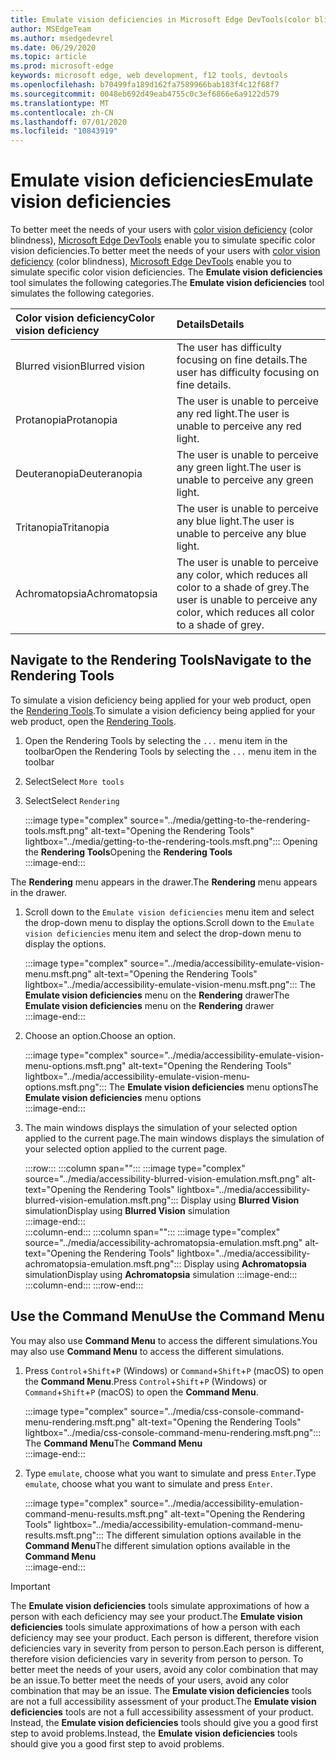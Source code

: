 ```yaml
---
title: Emulate vision deficiencies in Microsoft Edge DevTools(color blindness)
author: MSEdgeTeam
ms.author: msedgedevrel
ms.date: 06/29/2020
ms.topic: article
ms.prod: microsoft-edge
keywords: microsoft edge, web development, f12 tools, devtools
ms.openlocfilehash: b70499fa189d162fa7589966bab183f4c12f68f7
ms.sourcegitcommit: 0048eb692d49eab4755c0c3ef6866e6a9122d579
ms.translationtype: MT
ms.contentlocale: zh-CN
ms.lasthandoff: 07/01/2020
ms.locfileid: "10843919"
---
```

# <span data-ttu-id="0a5e7-103">Emulate vision deficiencies</span><span class="sxs-lookup"><span data-stu-id="0a5e7-103">Emulate vision deficiencies</span></span>

<span data-ttu-id="0a5e7-104">To better meet the needs of your users with [color vision deficiency][ColorblindawarenessMain] \(color blindness\), [Microsoft Edge DevTools][MicrosoftEdgeDevTools] enable you to simulate specific color vision deficiencies.</span><span class="sxs-lookup"><span data-stu-id="0a5e7-104">To better meet the needs of your users with [color vision deficiency][ColorblindawarenessMain] \(color blindness\), [Microsoft Edge DevTools][MicrosoftEdgeDevTools] enable you to simulate specific color vision deficiencies.</span></span>  <span data-ttu-id="0a5e7-105">The **Emulate vision deficiencies** tool simulates the following categories.</span><span class="sxs-lookup"><span data-stu-id="0a5e7-105">The **Emulate vision deficiencies** tool simulates the following categories.</span></span>  

| <span data-ttu-id="0a5e7-106">Color vision deficiency</span><span class="sxs-lookup"><span data-stu-id="0a5e7-106">Color vision deficiency</span></span> | <span data-ttu-id="0a5e7-107">Details</span><span class="sxs-lookup"><span data-stu-id="0a5e7-107">Details</span></span> |  
|:--- |:--- |  
| <span data-ttu-id="0a5e7-108">Blurred vision</span><span class="sxs-lookup"><span data-stu-id="0a5e7-108">Blurred vision</span></span> | <span data-ttu-id="0a5e7-109">The user has difficulty focusing on fine details.</span><span class="sxs-lookup"><span data-stu-id="0a5e7-109">The user has difficulty focusing on fine details.</span></span> |   
| <span data-ttu-id="0a5e7-110">Protanopia</span><span class="sxs-lookup"><span data-stu-id="0a5e7-110">Protanopia</span></span> | <span data-ttu-id="0a5e7-111">The user is unable to perceive any red light.</span><span class="sxs-lookup"><span data-stu-id="0a5e7-111">The user is unable to perceive any red light.</span></span> |  
| <span data-ttu-id="0a5e7-112">Deuteranopia</span><span class="sxs-lookup"><span data-stu-id="0a5e7-112">Deuteranopia</span></span> | <span data-ttu-id="0a5e7-113">The user is unable to perceive any green light.</span><span class="sxs-lookup"><span data-stu-id="0a5e7-113">The user is unable to perceive any green light.</span></span> |  
| <span data-ttu-id="0a5e7-114">Tritanopia</span><span class="sxs-lookup"><span data-stu-id="0a5e7-114">Tritanopia</span></span> | <span data-ttu-id="0a5e7-115">The user is unable to perceive any blue light.</span><span class="sxs-lookup"><span data-stu-id="0a5e7-115">The user is unable to perceive any blue light.</span></span> |  
| <span data-ttu-id="0a5e7-116">Achromatopsia</span><span class="sxs-lookup"><span data-stu-id="0a5e7-116">Achromatopsia</span></span> | <span data-ttu-id="0a5e7-117">The user is unable to perceive any color, which reduces all color to a shade of grey.</span><span class="sxs-lookup"><span data-stu-id="0a5e7-117">The user is unable to perceive any color, which reduces all color to a shade of grey.</span></span> |  

## <span data-ttu-id="0a5e7-118">Navigate to the Rendering Tools</span><span class="sxs-lookup"><span data-stu-id="0a5e7-118">Navigate to the Rendering Tools</span></span>  

<span data-ttu-id="0a5e7-119">To simulate a vision deficiency being applied for your web product, open the [Rendering Tools][RenderingTools].</span><span class="sxs-lookup"><span data-stu-id="0a5e7-119">To simulate a vision deficiency being applied for your web product, open the [Rendering Tools][RenderingTools].</span></span>  

1.  <span data-ttu-id="0a5e7-120">Open the Rendering Tools by selecting the `...` menu item in the toolbar</span><span class="sxs-lookup"><span data-stu-id="0a5e7-120">Open the Rendering Tools by selecting the `...` menu item in the toolbar</span></span>  
1.  <span data-ttu-id="0a5e7-121">Select</span><span class="sxs-lookup"><span data-stu-id="0a5e7-121">Select</span></span> `More tools`  
1.  <span data-ttu-id="0a5e7-122">Select</span><span class="sxs-lookup"><span data-stu-id="0a5e7-122">Select</span></span> `Rendering`  
    
    :::image type="complex" source="../media/getting-to-the-rendering-tools.msft.png" alt-text="Opening the Rendering Tools" lightbox="../media/getting-to-the-rendering-tools.msft.png":::
       <span data-ttu-id="0a5e7-124">Opening the **Rendering Tools**</span><span class="sxs-lookup"><span data-stu-id="0a5e7-124">Opening the **Rendering Tools**</span></span>  
    :::image-end:::  

<span data-ttu-id="0a5e7-125">The **Rendering** menu appears in the drawer.</span><span class="sxs-lookup"><span data-stu-id="0a5e7-125">The **Rendering** menu appears in the drawer.</span></span>  

1.  <span data-ttu-id="0a5e7-126">Scroll down to the `Emulate vision deficiencies` menu item and select the drop-down menu to display the options.</span><span class="sxs-lookup"><span data-stu-id="0a5e7-126">Scroll down to the `Emulate vision deficiencies` menu item and select the drop-down menu to display the options.</span></span>  
    
    :::image type="complex" source="../media/accessibility-emulate-vision-menu.msft.png" alt-text="Opening the Rendering Tools" lightbox="../media/accessibility-emulate-vision-menu.msft.png":::
       <span data-ttu-id="0a5e7-128">The **Emulate vision deficiencies** menu on the **Rendering** drawer</span><span class="sxs-lookup"><span data-stu-id="0a5e7-128">The **Emulate vision deficiencies** menu on the **Rendering** drawer</span></span>  
    :::image-end:::  
    
1.  <span data-ttu-id="0a5e7-129">Choose an option.</span><span class="sxs-lookup"><span data-stu-id="0a5e7-129">Choose an option.</span></span>  
    
    :::image type="complex" source="../media/accessibility-emulate-vision-menu-options.msft.png" alt-text="Opening the Rendering Tools" lightbox="../media/accessibility-emulate-vision-menu-options.msft.png":::
       <span data-ttu-id="0a5e7-131">The **Emulate vision deficiencies** menu options</span><span class="sxs-lookup"><span data-stu-id="0a5e7-131">The **Emulate vision deficiencies** menu options</span></span>  
    :::image-end:::  
    
1.  <span data-ttu-id="0a5e7-132">The main windows displays the simulation of your selected option applied to the current page.</span><span class="sxs-lookup"><span data-stu-id="0a5e7-132">The main windows displays the simulation of your selected option applied to the current page.</span></span>  
    
    :::row:::
       :::column span="":::
          :::image type="complex" source="../media/accessibility-blurred-vision-emulation.msft.png" alt-text="Opening the Rendering Tools" lightbox="../media/accessibility-blurred-vision-emulation.msft.png":::
             <span data-ttu-id="0a5e7-134">Display using **Blurred Vision** simulation</span><span class="sxs-lookup"><span data-stu-id="0a5e7-134">Display using **Blurred Vision** simulation</span></span>  
          :::image-end:::  
       :::column-end:::
       :::column span="":::
          :::image type="complex" source="../media/accessibility-achromatopsia-emulation.msft.png" alt-text="Opening the Rendering Tools" lightbox="../media/accessibility-achromatopsia-emulation.msft.png":::
             <span data-ttu-id="0a5e7-136">Display using **Achromatopsia** simulation</span><span class="sxs-lookup"><span data-stu-id="0a5e7-136">Display using **Achromatopsia** simulation</span></span> :::image-end:::  
       :::column-end:::
    :::row-end:::
    
## <span data-ttu-id="0a5e7-137">Use the Command Menu</span><span class="sxs-lookup"><span data-stu-id="0a5e7-137">Use the Command Menu</span></span>  

<span data-ttu-id="0a5e7-138">You may also use **Command Menu** to access the different simulations.</span><span class="sxs-lookup"><span data-stu-id="0a5e7-138">You may also use **Command Menu** to access the different simulations.</span></span>  

1.  <span data-ttu-id="0a5e7-139">Press `Control`+`Shift`+`P` \(Windows\) or `Command`+`Shift`+`P` \(macOS\) to open the **Command Menu**.</span><span class="sxs-lookup"><span data-stu-id="0a5e7-139">Press `Control`+`Shift`+`P` \(Windows\) or `Command`+`Shift`+`P` \(macOS\) to open the **Command Menu**.</span></span>  
    
    :::image type="complex" source="../media/css-console-command-menu-rendering.msft.png" alt-text="Opening the Rendering Tools" lightbox="../media/css-console-command-menu-rendering.msft.png":::
       <span data-ttu-id="0a5e7-141">The **Command Menu**</span><span class="sxs-lookup"><span data-stu-id="0a5e7-141">The **Command Menu**</span></span>  
    :::image-end:::  
    
1.  <span data-ttu-id="0a5e7-142">Type `emulate`, choose what you want to simulate and press `Enter`.</span><span class="sxs-lookup"><span data-stu-id="0a5e7-142">Type `emulate`, choose what you want to simulate and press `Enter`.</span></span>  
    
    :::image type="complex" source="../media/accessibility-emulation-command-menu-results.msft.png" alt-text="Opening the Rendering Tools" lightbox="../media/accessibility-emulation-command-menu-results.msft.png":::
       <span data-ttu-id="0a5e7-144">The different simulation options available in the **Command Menu**</span><span class="sxs-lookup"><span data-stu-id="0a5e7-144">The different simulation options available in the **Command Menu**</span></span>  
    :::image-end:::  
    
> [!IMPORTANT]
> <span data-ttu-id="0a5e7-145">The **Emulate vision deficiencies** tools simulate approximations of how a person with each deficiency may see your product.</span><span class="sxs-lookup"><span data-stu-id="0a5e7-145">The **Emulate vision deficiencies** tools simulate approximations of how a person with each deficiency may see your product.</span></span>  <span data-ttu-id="0a5e7-146">Each person is different, therefore vision deficiencies vary in severity from person to person.</span><span class="sxs-lookup"><span data-stu-id="0a5e7-146">Each person is different, therefore vision deficiencies vary in severity from person to person.</span></span>  <span data-ttu-id="0a5e7-147">To better meet the needs of your users, avoid any color combination that may be an issue.</span><span class="sxs-lookup"><span data-stu-id="0a5e7-147">To better meet the needs of your users, avoid any color combination that may be an issue.</span></span>  <span data-ttu-id="0a5e7-148">The **Emulate vision deficiencies** tools are not a full accessibility assessment of your product.</span><span class="sxs-lookup"><span data-stu-id="0a5e7-148">The **Emulate vision deficiencies** tools are not a full accessibility assessment of your product.</span></span>  <span data-ttu-id="0a5e7-149">Instead, the **Emulate vision deficiencies** tools should  give you a good first step to avoid problems.</span><span class="sxs-lookup"><span data-stu-id="0a5e7-149">Instead, the **Emulate vision deficiencies** tools should  give you a good first step to avoid problems.</span></span>  

<!-- links -->  

[MicrosoftEdgeDevTools]: /microsoft-edge/devtools-guide-chromium "Microsoft Edge (Chromium) Developer Tools"  
[ColorblindawarenessMain]: http://www.colourblindawareness.org "The Colour Blind Awareness organisation"  
[AmfcbMain]: https://www.amfcb.org "The American Foundation for the Color Blind (AFCB)"  
[RenderingTools]: /microsoft-edge/devtools-guide-chromium/rendering-tools "Microsoft Edge (Chromium) Rendering Tools"  
